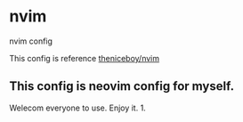 # nvim
nvim config

This config is reference [theniceboy/nvim](https://github.com/theniceboy/nvim)

## This config is neovim config for myself.
Welecom everyone to use.
Enjoy it.
1. 
